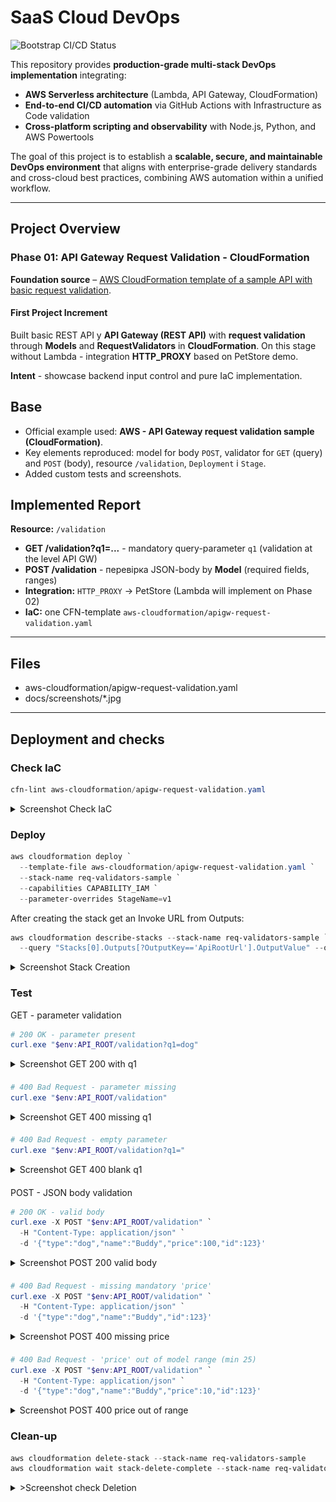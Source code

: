 # SaaS Cloud DevOps

![Bootstrap CI/CD Status](https://github.com/ShamansIT/SaaS_Cloud_DevOps/actions/workflows/bootstrap.yml/badge.svg)

This repository provides **production-grade multi-stack DevOps implementation** integrating:
- **AWS Serverless architecture** (Lambda, API Gateway, CloudFormation)
- **End-to-end CI/CD automation** via GitHub Actions with Infrastructure as Code validation
- **Cross-platform scripting and observability** with Node.js, Python, and AWS Powertools

The goal of this project is to establish a **scalable, secure, and maintainable DevOps environment** that aligns with enterprise-grade delivery standards and cross-cloud best practices, combining AWS automation within a unified workflow.

---

## Project Overview
### Phase 01: API Gateway Request Validation - CloudFormation

**Foundation source** – [AWS CloudFormation template of a sample API with basic request validation](https://docs.aws.amazon.com/apigateway/latest/developerguide/api-gateway-request-validation-sample-cloudformation.html).

#### First Project Increment 
Built basic REST API у **API Gateway (REST API)** with **request validation** through **Models** and **RequestValidators** in **CloudFormation**.  On this stage without Lambda - integration **HTTP_PROXY** based on PetStore demo.  

**Intent** - showcase backend input control and pure IaC implementation.

## Base
- Official example used:  **AWS - API Gateway request validation sample (CloudFormation)**.  
- Key elements reproduced: model for body `POST`, validator for `GET` (query) and `POST` (body), resource `/validation`, `Deployment` і `Stage`.  
- Added custom tests and screenshots.

## Implemented Report
  **Resource:** `/validation`
- **GET /validation?q1=...** - mandatory query-parameter `q1` (validation at the level API GW)
- **POST /validation** - перевірка JSON-body by **Model** (required fields, ranges)
- **Integration:** `HTTP_PROXY` → PetStore (Lambda will implement on Phase 02)
- **IaC:** one CFN-template `aws-cloudformation/apigw-request-validation.yaml`
---

## Files
- aws-cloudformation/apigw-request-validation.yaml
- docs/screenshots/*.jpg
---

## Deployment and checks
### Check IaC

```powershell
cfn-lint aws-cloudformation/apigw-request-validation.yaml
```
<details> <summary>Screenshot Check IaC</summary> <img src="https://github.com/ShamansIT/SaaS_Cloud_DevOps/blob/main/docs/screenshots/phase%2001%20screen02%20-%20cfn_lint_ok.jpg?raw=true" width="900" alt="cfn-lint ok"> </details>

### Deploy
```powershell
aws cloudformation deploy `
  --template-file aws-cloudformation/apigw-request-validation.yaml `
  --stack-name req-validators-sample `
  --capabilities CAPABILITY_IAM `
  --parameter-overrides StageName=v1
```
After creating the stack get an Invoke URL from Outputs:
```powershell
aws cloudformation describe-stacks --stack-name req-validators-sample `
  --query "Stacks[0].Outputs[?OutputKey=='ApiRootUrl'].OutputValue" --output text
```
<details> <summary>Screenshot Stack Creation</summary> <img src="https://github.com/ShamansIT/SaaS_Cloud_DevOps/blob/main/docs/screenshots/phase%2001%20screen04%20-%20stack_create_complete.jpg?raw=true" width="900" alt="Output ApiRootUrl"> </details>

### Test

GET - parameter validation
```powershell
# 200 OK - parameter present
curl.exe "$env:API_ROOT/validation?q1=dog"
```
<details> <summary>Screenshot GET 200 with q1</summary> <img src="https://github.com/ShamansIT/SaaS_Cloud_DevOps/blob/main/docs/screenshots/phase%2001%20screen06%20-%20testGET%20-%20200_with_q1.jpg?raw=true" width="900" alt="GET 200 with q1"> </details>

####
```powershell
# 400 Bad Request - parameter missing
curl.exe "$env:API_ROOT/validation"
```
<details> <summary>Screenshot GET 400 missing q1</summary> <img src="https://github.com/ShamansIT/SaaS_Cloud_DevOps/blob/main/docs/screenshots/phase%2001%20screen07%20-%20testGET%20-%20400_missing_q1.jpg?raw=true" width="900" alt="GET 400 missing q1"> </details>

####
```powershell
# 400 Bad Request - empty parameter
curl.exe "$env:API_ROOT/validation?q1="
```
<details> <summary>Screenshot GET 400 blank q1</summary> <img src="https://github.com/ShamansIT/SaaS_Cloud_DevOps/blob/main/docs/screenshots/phase%2001%20screen08%20-%20testGET%20-%20400_blank_q1.jpg?raw=true" width="900" alt="GET 400 blank q1"> </details>

####

POST - JSON body validation
```powershell
# 200 OK - valid body
curl.exe -X POST "$env:API_ROOT/validation" `
  -H "Content-Type: application/json" `
  -d '{"type":"dog","name":"Buddy","price":100,"id":123}'
```
<details> <summary>Screenshot POST 200 valid body</summary> <img src="https://github.com/ShamansIT/SaaS_Cloud_DevOps/blob/main/docs/screenshots/phase%2001%20screen09%20-%20testGPOST%20-%20200_valid_body.jpg?raw=true" width="900" alt="POST 200 valid body"> </details>

####
```powershell
# 400 Bad Request - missing mandatory 'price'
curl.exe -X POST "$env:API_ROOT/validation" `
  -H "Content-Type: application/json" `
  -d '{"type":"dog","name":"Buddy","id":123}'
```
<details> <summary>Screenshot POST 400 missing price</summary> <img src="https://github.com/ShamansIT/SaaS_Cloud_DevOps/blob/main/docs/screenshots/phase%2001%20screen10%20-%20testGPOST%20-%20400_missing_price.jpg?raw=true" width="900" alt="POST 400 missing price"> </details>

####
```powershell
# 400 Bad Request - 'price' out of model range (min 25)
curl.exe -X POST "$env:API_ROOT/validation" `
  -H "Content-Type: application/json" `
  -d '{"type":"dog","name":"Buddy","price":10,"id":123}'
```
<details> <summary>Screenshot POST 400 price out of range</summary> <img src="https://github.com/ShamansIT/SaaS_Cloud_DevOps/blob/main/docs/screenshots/phase%2001%20screen11%20-%20testGPOST%20-%20400_price_out_of_range.jpg?raw=true" width="900" alt="POST 400 price out of range"> </details>


### Clean-up
```powershell
aws cloudformation delete-stack --stack-name req-validators-sample
aws cloudformation wait stack-delete-complete --stack-name req-validators-sample
```
<details> <summary>>Screenshot check Deletion</summary> <img src="https://github.com/ShamansIT/SaaS_Cloud_DevOps/blob/main/docs/screenshots/phase%2001%20screen12%20-%20delete_stack_and_chesk_active_stack.jpg?raw=true" width="900" alt="Delete stack and check"> </details>

####